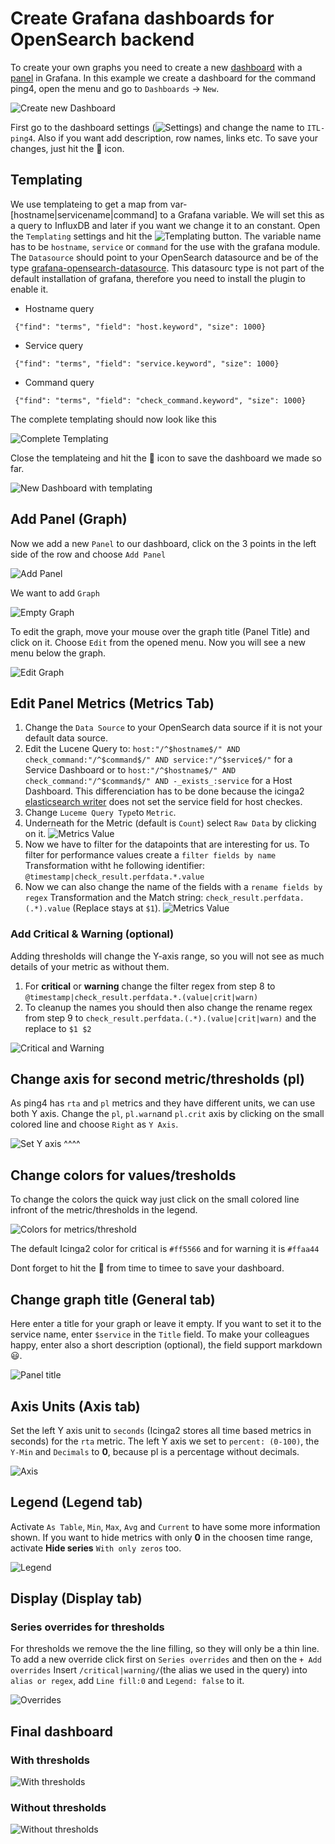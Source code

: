 # Create Grafana dashboards for OpenSearch backend

To create your own graphs you need to create a new [dashboard](http://docs.grafana.org/guides/basic_concepts/#dashboard) with a [panel](http://docs.grafana.org/guides/basic_concepts/#panel) in Grafana.
In this example we create a dashboard for the command ping4, open the menu and go to `Dashboards` -> `New`.

![Create new Dashboard](images/06-create-new.png)

First go to the dashboard settings (![Settings](images/06-cog.png)) and change the name to `ITL-ping4`.
Also if you want add description, row names, links etc.
To save your changes, just hit the :floppy_disk: icon.

## Templating

We use templateing to get a map from var-[hostname|servicename|command] to a Grafana variable. We will set this as a query to InfluxDB and later if you want we change it to an constant.
Open the `Templating` settings and hit the ![Templating](images/06-new-button.png) button.
The variable name has to be `hostname`, `service` or `command` for the use with the grafana module.
The `Datasource` should point to your OpenSearch datasource and be of the type [grafana-opensearch-datasource](https://grafana.com/grafana/plugins/grafana-opensearch-datasource/).
This datasourc type is not part of the default installation of grafana, therefore you need to install the plugin to enable it.

 * Hostname query

```
 {"find": "terms", "field": "host.keyword", "size": 1000}
```

 * Service query

```
 {"find": "terms", "field": "service.keyword", "size": 1000}
```

 * Command query

```
 {"find": "terms", "field": "check_command.keyword", "size": 1000}
```

The complete templating should now look like this

![Complete Templating](images/08-templating-opensearch.png)

Close the templateing and hit the :floppy_disk: icon to save the dashboard we made so far.

![New Dashboard with templating](images/06-new-dashboard-with-templating.png)

## Add Panel (Graph)

Now we add a new `Panel` to our dashboard, click on the 3 points in the left side of the row and choose `Add Panel`

![Add Panel](images/06-dashboard-add-panel.png)

We want to add `Graph`

![Empty Graph](images/06-dashboard-panel.png)

To edit the graph, move your mouse over the graph title (Panel Title) and click on it.
Choose `Edit` from the opened menu. Now you will see a new menu below the graph.

![Edit Graph](images/08-dashboard-panel-opensearch-edit.png)

## Edit Panel Metrics (Metrics Tab)

 1. Change the `Data Source` to your OpenSearch data source if it is not your default data source.
 2. Edit the Lucene Query to: `host:"/^$hostname$/" AND check_command:"/^$command$/" AND service:"/^$service$/"` for a Service Dashboard or to `host:"/^$hostname$/" AND check_command:"/^$command$/" AND -_exists_:service` for a Host Dashboard. This differenciation has to be done because the icinga2 [elasticsearch writer](https://icinga.com/docs/icinga-2/latest/doc/14-features/#elasticsearch-writer) does not set the service field for host checkes.
 3. Change `Luceme Query Type`to `Metric`.
 4. Underneath for the Metric (default is `Count`) select `Raw Data` by clicking on it.
![Metrics Value](images/08-dashboard-panel-metrics-opensearch.png)
 8. Now we have to filter for the datapoints that are interesting for us. To filter for performance values create a `filter fields by name` Transformation witht he following identifier: `@timestamp|check_result.perfdata.*.value`
 9. Now we can also change the name of the fields with a `rename fields by regex` Transformation and the Match string: `check_result.perfdata.(.*).value` (Replace stays at `$1`).
![Metrics Value](images/08-dashboard-panel-transformations-openesearch.png)

### Add Critical & Warning (optional)

Adding thresholds will change the Y-axis range, so you will not see as much details of your metric as without them.

 1. For **critical** or **warning** change the filter regex from step 8 to `@timestamp|check_result.perfdata.*.(value|crit|warn)`
 2. To cleanup the names you should then also change the rename regex from step 9 to `check_result.perfdata.(.*).(value|crit|warn)` and the replace to `$1 $2`

![Critical and Warning](images/08-dashboard-panel-metrics-crit-warn-opensearch.png)

## Change axis for second metric/thresholds (pl)

As ping4 has `rta` and `pl` metrics and they have different units, we can use both Y axis.
Change the `pl`, `pl.warn`and `pl.crit` axis by clicking on the small colored line and choose `Right` as `Y Axis`.

![Set Y axis](images/06-dashboard-panel-yaxis.png)
^^^^
## Change colors for values/tresholds

To change the colors the quick way just click on the small colored line infront of the metric/thresholds in the legend.

![Colors for metrics/threshold](images/06-dashboard-panel-colors.png)

The default Icinga2 color for critical is `#ff5566` and for warning it is `#ffaa44`

Dont forget to hit the :floppy_disk: from time to timee to save your dashboard.

## Change graph title (General tab)

Here enter a title for your graph or leave it empty. If you want to set it to the service name, enter `$service` in the `Title` field.
To make your colleagues happy, enter also a short description (optional), the field support markdown :smiley:.

![Panel title](images/06-dashboard-panel-title.png)

## Axis Units (Axis tab)

Set the left Y axis unit to `seconds` (Icinga2 stores all time based metrics in seconds) for the `rta` metric.
The left Y axis we set to `percent: (0-100)`, the `Y-Min` and `Decimals` to **0**, because pl is a percentage without decimals.

![Axis](images/06-dashboard-panel-axis.png)

## Legend (Legend tab)

Activate `As Table`, `Min`, `Max`, `Avg` and `Current` to have some more information shown.
If you want to hide metrics with only **0** in the choosen time range, activate **Hide series** `With only zeros` too.

![Legend](images/06-dashboard-panel-legend.png)

## Display (Display tab)

### Series overrides for thresholds

For thresholds we remove the the line filling, so they will only be a thin line.
To add a new override click first on `Series overrides` and then on the `+ Add overrides`
Insert `/critical|warning/`(the alias we used in the query) into `alias or regex`, add `Line fill:0` and `Legend: false` to it.

![Overrides](images/07-dashboard-panel-display-overrides-graphite.png)


## Final dashboard

### With thresholds

![With thresholds](images/07-final-dashboard-threshold-graphite.png)

### Without thresholds

![Without thresholds](images/07-final-dashboard-without-threshold-graphite.png)
